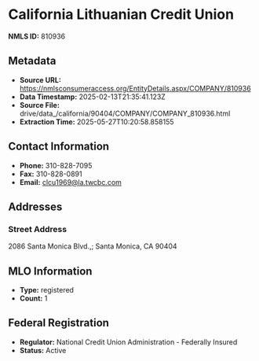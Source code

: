 # California Lithuanian Credit Union

**NMLS ID:** 810936

## Metadata
- **Source URL:** https://nmlsconsumeraccess.org/EntityDetails.aspx/COMPANY/810936
- **Data Timestamp:** 2025-02-13T21:35:41.123Z
- **Source File:** drive/data_/california/90404/COMPANY/COMPANY_810936.html
- **Extraction Time:** 2025-05-27T10:20:58.858155

## Contact Information
- **Phone:** 310-828-7095
- **Fax:** 310-828-0891
- **Email:** clcu1969@la.twcbc.com

## Addresses
### Street Address
2086 Santa Monica Blvd.,; Santa Monica, CA 90404

## MLO Information
- **Type:** registered
- **Count:** 1

## Federal Registration
- **Regulator:** National Credit Union Administration - Federally Insured
- **Status:** Active

